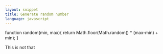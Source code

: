 ```yaml
---
layout: snippet
title: Generate random number
language: javascript
---
```

function random(min, max){
  return Math.floor(Math.random() * (max-min) + min);
}
<!--more-->

This is not that